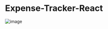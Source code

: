# Expense-Tracker-React

![image](https://user-images.githubusercontent.com/72870423/205862127-f37b9585-4582-4449-a75b-08165dbaa78c.png)

